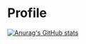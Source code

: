 # Profile


[![Anurag's GitHub stats](https://github-readme-stats.vercel.app/api?username=kirastain)](https://github.com/anuraghazra/github-readme-stats)
